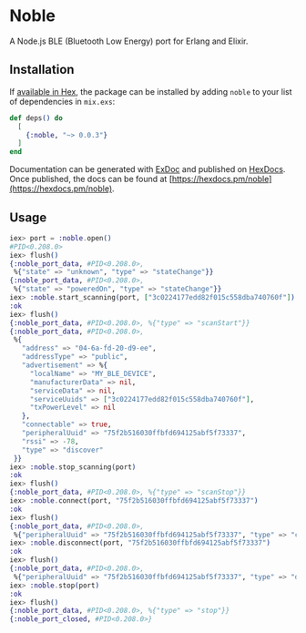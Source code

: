 # Noble

A Node.js BLE (Bluetooth Low Energy) port for Erlang and Elixir.

## Installation

If [available in Hex](https://hex.pm/docs/publish), the package can be installed
by adding `noble` to your list of dependencies in `mix.exs`:

```elixir
def deps() do
  [
    {:noble, "~> 0.0.3"}
  ]
end
```

Documentation can be generated with [ExDoc](https://github.com/elixir-lang/ex_doc)
and published on [HexDocs](https://hexdocs.pm). Once published, the docs can
be found at [https://hexdocs.pm/noble](https://hexdocs.pm/noble).

## Usage

```elixir
iex> port = :noble.open()
#PID<0.208.0>
iex> flush()
{:noble_port_data, #PID<0.208.0>,
 %{"state" => "unknown", "type" => "stateChange"}}
{:noble_port_data, #PID<0.208.0>,
 %{"state" => "poweredOn", "type" => "stateChange"}}
iex> :noble.start_scanning(port, ["3c0224177edd82f015c558dba740760f"])
:ok
iex> flush()
{:noble_port_data, #PID<0.208.0>, %{"type" => "scanStart"}}
{:noble_port_data, #PID<0.208.0>,
 %{
   "address" => "04-6a-fd-20-d9-ee",
   "addressType" => "public",
   "advertisement" => %{
     "localName" => "MY_BLE_DEVICE",
     "manufacturerData" => nil,
     "serviceData" => nil,
     "serviceUuids" => ["3c0224177edd82f015c558dba740760f"],
     "txPowerLevel" => nil
   },
   "connectable" => true,
   "peripheralUuid" => "75f2b516030ffbfd694125abf5f73337",
   "rssi" => -78,
   "type" => "discover"
 }}
iex> :noble.stop_scanning(port)
:ok
iex> flush()
{:noble_port_data, #PID<0.208.0>, %{"type" => "scanStop"}}
iex> :noble.connect(port, "75f2b516030ffbfd694125abf5f73337")
:ok
iex> flush()
{:noble_port_data, #PID<0.208.0>,
 %{"peripheralUuid" => "75f2b516030ffbfd694125abf5f73337", "type" => "connect"}}
iex> :noble.disconnect(port, "75f2b516030ffbfd694125abf5f73337")
:ok
iex> flush()
{:noble_port_data, #PID<0.208.0>,
 %{"peripheralUuid" => "75f2b516030ffbfd694125abf5f73337", "type" => "disconnect"}}
iex> :noble.stop(port)
:ok
iex> flush()
{:noble_port_data, #PID<0.208.0>, %{"type" => "stop"}}
{:noble_port_closed, #PID<0.208.0>}
```
